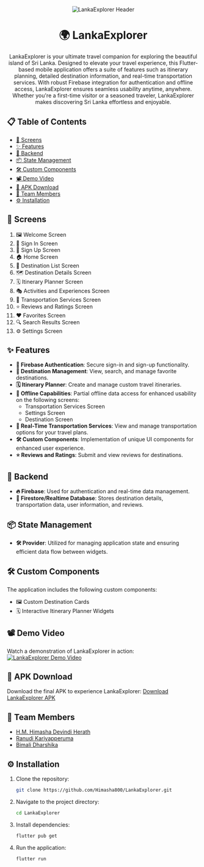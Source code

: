 <div align="center">

![LankaExplorer Header](https://github.com/user-attachments/assets/db7f48a1-44bc-4c5c-aa84-78db6c7720b5)

# 🌍 LankaExplorer

LankaExplorer is your ultimate travel companion for exploring the beautiful island of Sri Lanka. Designed to elevate your travel experience, this Flutter-based mobile application offers a suite of features such as itinerary planning, detailed destination information, and real-time transportation services. With robust Firebase integration for authentication and offline access, LankaExplorer ensures seamless usability anytime, anywhere. Whether you're a first-time visitor or a seasoned traveler, LankaExplorer makes discovering Sri Lanka effortless and enjoyable.

</div>


## 📋 Table of Contents
- [📱 Screens](#screens)
- [✨ Features](#features)
- [🔗 Backend](#backend)
- [📦 State Management](#state-management)
- [🛠️ Custom Components](#custom-components)
- [📽️ Demo Video](#demo-video)
- [📂 APK Download](#apk-download)
- [👥 Team Members](#team-members)
- [⚙️ Installation](#installation)

## 📱 Screens
1. 🖼️ Welcome Screen
2. 🔐 Sign In Screen
3. 📝 Sign Up Screen
4. 🏠 Home Screen
5. 📍 Destination List Screen
6. 🗺️ Destination Details Screen
7. 🗓️ Itinerary Planner Screen
8. 🎭 Activities and Experiences Screen
9. 🚗 Transportation Services Screen
10. ⭐ Reviews and Ratings Screen
11. ❤️ Favorites Screen
12. 🔍 Search Results Screen
13. ⚙️ Settings Screen

## ✨ Features
- **🔑 Firebase Authentication**: Secure sign-in and sign-up functionality.
- **📍 Destination Management**: View, search, and manage favorite destinations.
- **🗓️ Itinerary Planner**: Create and manage custom travel itineraries.
- **📶 Offline Capabilities**: Partial offline data access for enhanced usability on the following screens:
  - Transportation Services Screen
  - Settings Screen
  - Destination Screen
- **🚗 Real-Time Transportation Services**: View and manage transportation options for your travel plans.
- **🛠️ Custom Components**: Implementation of unique UI components for enhanced user experience.
- **⭐ Reviews and Ratings**: Submit and view reviews for destinations.

## 🔗 Backend
- **🔥 Firebase**: Used for authentication and real-time data management.
- **📂 Firestore/Realtime Database**: Stores destination details, transportation data, user information, and reviews.

## 📦 State Management
- **🛠️ Provider**: Utilized for managing application state and ensuring efficient data flow between widgets.

## 🛠️ Custom Components
The application includes the following custom components:
- 🖼️ Custom Destination Cards
- 🗓️ Interactive Itinerary Planner Widgets

## 📽️ Demo Video
Watch a demonstration of LankaExplorer in action:
[![LankaExplorer Demo Video](https://img.youtube.com/vi/your_video_id/maxresdefault.jpg)](https://youtu.be/your_video_id)

## 📂 APK Download
Download the final APK to experience LankaExplorer:
[Download LankaExplorer APK](https://drive.google.com/file/d/1ZbWkWizzed9NRCAcU8JDN-rcjNjNkC3u/view?usp=sharing)

## 👥 Team Members
- [H.M. Himasha Devindi Herath ](https://github.com/Himasha800)
- [Ranudi Kariyapperuma](https://github.com/Ranudi-Kariyapperuma)
- [Bimali Dharshika](https://github.com/Bimali31)

## ⚙️ Installation
1. Clone the repository:
   ```bash
   git clone https://github.com/Himasha800/LankaExplorer.git
   ```
2. Navigate to the project directory:
   ```bash
   cd LankaExplorer
   ```
3. Install dependencies:
   ```bash
   flutter pub get
   ```
4. Run the application:
   ```bash
   flutter run
   ```
